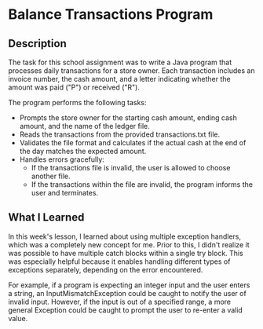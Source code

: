 # Balance Transactions Program

## Description
The task for this school assignment was to write a Java program that processes daily transactions for a store owner. Each transaction includes an invoice number, the cash amount, and a letter indicating whether the amount was paid ("P") or received ("R").

The program performs the following tasks:
- Prompts the store owner for the starting cash amount, ending cash amount, and the name of the ledger file.
- Reads the transactions from the provided transactions.txt file.
- Validates the file format and calculates if the actual cash at the end of the day matches the expected amount.
- Handles errors gracefully:
    - If the transactions file is invalid, the user is allowed to choose another file.
    - If the transactions within the file are invalid, the program informs the user and terminates.

## What I Learned
In this week's lesson, I learned about using multiple exception handlers, which was a completely new concept for me. Prior to this, I didn't realize it was possible to have multiple catch blocks within a single try block. This was especially helpful because it enables handling different types of exceptions separately, depending on the error encountered.

For example, if a program is expecting an integer input and the user enters a string, an InputMismatchException could be caught to notify the user of invalid input. However, if the input is out of a specified range, a more general Exception could be caught to prompt the user to re-enter a valid value.